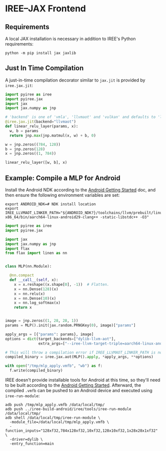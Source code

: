 # IREE–JAX Frontend

## Requirements

A local JAX installation is necessary in addition to IREE's Python requirements:

```shell
python -m pip install jax jaxlib
```

## Just In Time Compilation

A just-in-time compilation decorator similar to `jax.jit` is provided by
`iree.jax.jit`:

```python
import pyiree as iree
import pyiree.jax
import jax
import jax.numpy as jnp

# 'backend' is one of 'vmla', 'llvmaot' and 'vulkan' and defaults to 'llvmaot'.
@iree.jax.jit(backend="llvmaot")
def linear_relu_layer(params, x):
  w, b = params
  return jnp.max(jnp.matmul(x, w) + b, 0)

w = jnp.zeros((784, 128))
b = jnp.zeros(128)
x = jnp.zeros((1, 784))

linear_relu_layer([w, b], x)
```

## Example: Compile a MLP for Android

Install the Android NDK according to the
[Android Getting Started](https://google.github.io/iree/get-started/getting-started-android-cmake)
doc, and then ensure the following environment variables are set:

```shell
export ANDROID_NDK=# NDK install location
export IREE_LLVMAOT_LINKER_PATH="${ANDROID_NDK?}/toolchains/llvm/prebuilt/linux-x86_64/bin/aarch64-linux-android29-clang++ -static-libstdc++ -O3"
```

```python
import pyiree as iree
import pyiree.jax

import jax
import jax.numpy as jnp
import flax
from flax import linen as nn


class MLP(nn.Module):

  @nn.compact
  def __call__(self, x):
    x = x.reshape((x.shape[0], -1))  # Flatten.
    x = nn.Dense(128)(x)
    x = nn.relu(x)
    x = nn.Dense(10)(x)
    x = nn.log_softmax(x)
    return x


image = jnp.zeros((1, 28, 28, 1))
params = MLP().init(jax.random.PRNGKey(0), image)["params"]

apply_args = [{"params": params}, image]
options = dict(target_backends=["dylib-llvm-aot"],
               extra_args=["--iree-llvm-target-triple=aarch64-linux-android"])

# This will throw a compilation error if IREE_LLVMAOT_LINKER_PATH is not set.
compiled_binary = iree.jax.aot(MLP().apply, *apply_args, **options)

with open("/tmp/mlp_apply.vmfb", "wb") as f:
  f.write(compiled_binary)
```

IREE doesn't provide installable tools for Android at this time, so they'll need
to be built according to the
[Android Getting Started](https://google.github.io/iree/get-started/getting-started-android-cmake).
Afterward, the compiled `.vmfb` can be pushed to an Android device and executed
using `iree-run-module`:

```shell
adb push /tmp/mlp_apply.vmfb /data/local/tmp/
adb push ../iree-build-android/iree/tools/iree-run-module /data/local/tmp/
adb shell /data/local/tmp/iree-run-module \
  -module_file=/data/local/tmp/mlp_apply.vmfb \
  -function_inputs="128xf32,784x128xf32,10xf32,128x10xf32,1x28x28x1xf32" \
  -driver=dylib \
  -entry_function=main
```
